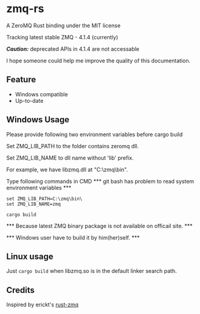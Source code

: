 # zmq-rs
A ZeroMQ Rust binding under the MIT license

Tracking latest stable ZMQ - 4.1.4 (currently)

***Caution:***
deprecated APIs in 4.1.4 are not accessable

I hope someone could help me improve the quality of this documentation.
## Feature

- Windows compatible
- Up-to-date

## Windows Usage

Please provide following two environment variables before cargo build

Set ZMQ_LIB_PATH to the folder contains zeromq dll.

Set ZMQ_LIB_NAME to dll name without 'lib' prefix.

For example, we have libzmq.dll at "C:\zmq\bin\".

Type following commands in CMD
*** git bash has problem to read system environment variables ***

```
set ZMQ_LIB_PATH=C:\zmq\bin\
set ZMQ_LIB_NAME=zmq

cargo build
```

*** Because latest ZMQ binary package is not available on officail site. ***

*** Windows user have to build it by him(her)self. ***
## Linux usage
Just `cargo build` when libzmq.so is in the default linker search path.

## Credits
Inspired by erickt's [rust-zmq](https://github.com/erickt/rust-zmq)
